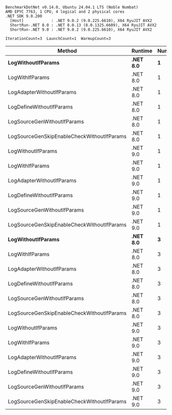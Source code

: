 ```

BenchmarkDotNet v0.14.0, Ubuntu 24.04.1 LTS (Noble Numbat)
AMD EPYC 7763, 1 CPU, 4 logical and 2 physical cores
.NET SDK 9.0.200
  [Host]            : .NET 9.0.2 (9.0.225.6610), X64 RyuJIT AVX2
  ShortRun-.NET 8.0 : .NET 8.0.13 (8.0.1325.6609), X64 RyuJIT AVX2
  ShortRun-.NET 9.0 : .NET 9.0.2 (9.0.225.6610), X64 RyuJIT AVX2

IterationCount=3  LaunchCount=1  WarmupCount=3  

```
| Method                                     | Runtime  | Number | Mean      | Error     | StdDev   | Min       | Max       | Gen0   | Allocated |
|------------------------------------------- |--------- |------- |----------:|----------:|---------:|----------:|----------:|-------:|----------:|
| **LogWithoutIfParams**                         | **.NET 8.0** | **1**      |  **60.97 ns** |  **6.868 ns** | **0.376 ns** |  **60.74 ns** |  **61.41 ns** | **0.0052** |      **88 B** |
| LogWithIfParams                            | .NET 8.0 | 1      |  59.87 ns |  5.737 ns | 0.314 ns |  59.52 ns |  60.13 ns | 0.0052 |      88 B |
| LogAdapterWithoutIfParams                  | .NET 8.0 | 1      |  61.78 ns | 42.777 ns | 2.345 ns |  60.34 ns |  64.49 ns | 0.0052 |      88 B |
| LogDefineWithoutIfParams                   | .NET 8.0 | 1      |  19.92 ns |  1.405 ns | 0.077 ns |  19.87 ns |  20.01 ns |      - |         - |
| LogSourceGenWithoutIfParams                | .NET 8.0 | 1      |  20.03 ns |  4.144 ns | 0.227 ns |  19.90 ns |  20.29 ns |      - |         - |
| LogSourceGenSkipEnableCheckWithoutIfParams | .NET 8.0 | 1      |  19.36 ns |  0.673 ns | 0.037 ns |  19.33 ns |  19.40 ns |      - |         - |
| LogWithoutIfParams                         | .NET 9.0 | 1      |  58.21 ns | 19.184 ns | 1.052 ns |  57.34 ns |  59.38 ns | 0.0052 |      88 B |
| LogWithIfParams                            | .NET 9.0 | 1      |  58.19 ns |  4.440 ns | 0.243 ns |  57.99 ns |  58.46 ns | 0.0052 |      88 B |
| LogAdapterWithoutIfParams                  | .NET 9.0 | 1      |  58.71 ns |  2.584 ns | 0.142 ns |  58.61 ns |  58.87 ns | 0.0052 |      88 B |
| LogDefineWithoutIfParams                   | .NET 9.0 | 1      |  20.02 ns |  1.225 ns | 0.067 ns |  19.98 ns |  20.10 ns |      - |         - |
| LogSourceGenWithoutIfParams                | .NET 9.0 | 1      |  20.16 ns |  1.635 ns | 0.090 ns |  20.11 ns |  20.27 ns |      - |         - |
| LogSourceGenSkipEnableCheckWithoutIfParams | .NET 9.0 | 1      |  19.32 ns |  1.774 ns | 0.097 ns |  19.26 ns |  19.43 ns |      - |         - |
| **LogWithoutIfParams**                         | **.NET 8.0** | **3**      | **183.96 ns** | **10.536 ns** | **0.578 ns** | **183.44 ns** | **184.58 ns** | **0.0157** |     **264 B** |
| LogWithIfParams                            | .NET 8.0 | 3      | 182.14 ns | 50.026 ns | 2.742 ns | 179.75 ns | 185.14 ns | 0.0157 |     264 B |
| LogAdapterWithoutIfParams                  | .NET 8.0 | 3      | 175.83 ns | 17.956 ns | 0.984 ns | 175.04 ns | 176.94 ns | 0.0157 |     264 B |
| LogDefineWithoutIfParams                   | .NET 8.0 | 3      |  59.19 ns |  0.170 ns | 0.009 ns |  59.19 ns |  59.20 ns |      - |         - |
| LogSourceGenWithoutIfParams                | .NET 8.0 | 3      |  58.63 ns |  3.426 ns | 0.188 ns |  58.51 ns |  58.85 ns |      - |         - |
| LogSourceGenSkipEnableCheckWithoutIfParams | .NET 8.0 | 3      |  58.07 ns |  0.442 ns | 0.024 ns |  58.05 ns |  58.09 ns |      - |         - |
| LogWithoutIfParams                         | .NET 9.0 | 3      | 176.17 ns | 12.954 ns | 0.710 ns | 175.54 ns | 176.94 ns | 0.0157 |     264 B |
| LogWithIfParams                            | .NET 9.0 | 3      | 174.68 ns | 20.078 ns | 1.101 ns | 173.64 ns | 175.84 ns | 0.0157 |     264 B |
| LogAdapterWithoutIfParams                  | .NET 9.0 | 3      | 178.53 ns |  6.724 ns | 0.369 ns | 178.31 ns | 178.95 ns | 0.0157 |     264 B |
| LogDefineWithoutIfParams                   | .NET 9.0 | 3      |  59.57 ns |  8.075 ns | 0.443 ns |  59.29 ns |  60.08 ns |      - |         - |
| LogSourceGenWithoutIfParams                | .NET 9.0 | 3      |  58.35 ns |  3.757 ns | 0.206 ns |  58.21 ns |  58.59 ns |      - |         - |
| LogSourceGenSkipEnableCheckWithoutIfParams | .NET 9.0 | 3      |  57.06 ns |  1.190 ns | 0.065 ns |  57.00 ns |  57.13 ns |      - |         - |

